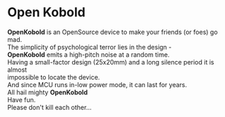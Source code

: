 # Open Kobold

**OpenKobold** is an OpenSource device to make your friends (or foes) go mad.  
The simplicity of psychological terror lies in the design -  
**OpenKobold** emits a high-pitch noise at a random time.  
Having a small-factor design (25x20mm) and a long silence period it is almost  
impossible to locate the device.  
And since MCU runs in-low power mode, it can last for  years.  
All hail mighty **OpenKobold**  
Have fun.  
Please don't kill each other...  

